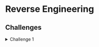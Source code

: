 # Reverse Engineering

## Challenges
<details>
<summary>Challenge 1</summary>

We have found this [site](https://purdue-fort-wayne-acm.github.io/CTF-Training-Spring-2024/obfuscatedCode_one.html) that requires a super secret password, can you get into the website?

<details>
<summary>Walkthrough</summary>
</details>
<details>
<summary>Answer</summary>

1) Password to site: **_mySecretPassword_**
</details>

</details>

